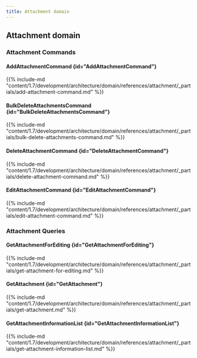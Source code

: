 ```yaml
---
title: Attachment domain
---
```


## Attachment domain

### Attachment Commands

#### AddAttachmentCommand {id="AddAttachmentCommand"}

{{%  include-md "content/1.7/development/architecture/domain/references/attachment/_partials/add-attachment-command.md" %}}
#### BulkDeleteAttachmentsCommand {id="BulkDeleteAttachmentsCommand"}

{{%  include-md "content/1.7/development/architecture/domain/references/attachment/_partials/bulk-delete-attachments-command.md" %}}
#### DeleteAttachmentCommand {id="DeleteAttachmentCommand"}

{{%  include-md "content/1.7/development/architecture/domain/references/attachment/_partials/delete-attachment-command.md" %}}
#### EditAttachmentCommand {id="EditAttachmentCommand"}

{{%  include-md "content/1.7/development/architecture/domain/references/attachment/_partials/edit-attachment-command.md" %}}

### Attachment Queries

#### GetAttachmentForEditing {id="GetAttachmentForEditing"}

{{%  include-md "content/1.7/development/architecture/domain/references/attachment/_partials/get-attachment-for-editing.md" %}}
#### GetAttachment {id="GetAttachment"}

{{%  include-md "content/1.7/development/architecture/domain/references/attachment/_partials/get-attachment.md" %}}
#### GetAttachmentInformationList {id="GetAttachmentInformationList"}

{{%  include-md "content/1.7/development/architecture/domain/references/attachment/_partials/get-attachment-information-list.md" %}}
